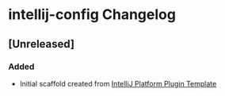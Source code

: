 <!-- Keep a Changelog guide -> https://keepachangelog.com -->

# intellij-config Changelog

## [Unreleased]
### Added
- Initial scaffold created from [IntelliJ Platform Plugin Template](https://github.com/JetBrains/intellij-platform-plugin-template)
